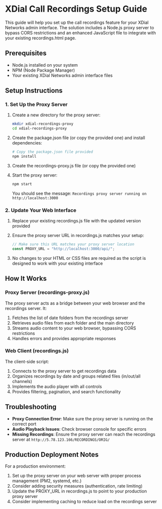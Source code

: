 # XDial Call Recordings Setup Guide

This guide will help you set up the call recordings feature for your XDial Networks admin interface. The solution includes a Node.js proxy server to bypass CORS restrictions and an enhanced JavaScript file to integrate with your existing recordings.html page.

## Prerequisites

- Node.js installed on your system
- NPM (Node Package Manager)
- Your existing XDial Networks admin interface files

## Setup Instructions

### 1. Set Up the Proxy Server

1. Create a new directory for the proxy server:
   ```bash
   mkdir xdial-recordings-proxy
   cd xdial-recordings-proxy
   ```

2. Create the package.json file (or copy the provided one) and install dependencies:
   ```bash
   # Copy the package.json file provided
   npm install
   ```

3. Create the recordings-proxy.js file (or copy the provided one)

4. Start the proxy server:
   ```bash
   npm start
   ```

   You should see the message: `Recordings proxy server running on http://localhost:3000`

### 2. Update Your Web Interface

1. Replace your existing recordings.js file with the updated version provided

2. Ensure the proxy server URL in recordings.js matches your setup:
   ```javascript
   // Make sure this URL matches your proxy server location
   const PROXY_URL = "http://localhost:3000/api/";
   ```

3. No changes to your HTML or CSS files are required as the script is designed to work with your existing interface

## How It Works

### Proxy Server (recordings-proxy.js)

The proxy server acts as a bridge between your web browser and the recordings server. It:

1. Fetches the list of date folders from the recordings server
2. Retrieves audio files from each folder and the main directory
3. Streams audio content to your web browser, bypassing CORS restrictions
4. Handles errors and provides appropriate responses

### Web Client (recordings.js)

The client-side script:

1. Connects to the proxy server to get recordings data
2. Organizes recordings by date and groups related files (in/out/all channels)
3. Implements the audio player with all controls
4. Provides filtering, pagination, and search functionality

## Troubleshooting

- **Proxy Connection Error**: Make sure the proxy server is running on the correct port
- **Audio Playback Issues**: Check browser console for specific errors
- **Missing Recordings**: Ensure the proxy server can reach the recordings server at `http://5.78.123.166/RECORDINGS/ORIG/`

## Production Deployment Notes

For a production environment:

1. Set up the proxy server on your web server with proper process management (PM2, systemd, etc.)
2. Consider adding security measures (authentication, rate limiting)
3. Update the PROXY_URL in recordings.js to point to your production proxy server
4. Consider implementing caching to reduce load on the recordings server